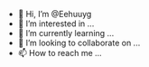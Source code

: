 - 👋 Hi, I’m @Eehuuyg
- 👀 I’m interested in ...
- 🌱 I’m currently learning ...
- 💞️ I’m looking to collaborate on ...
- 📫 How to reach me ...

<!---
Eehuuyg/Eehuuyg is a ✨ special ✨ repository because its `README.md` (this file) appears on your GitHub profile.
You can click the Preview link to take a look at your changes.
--->
